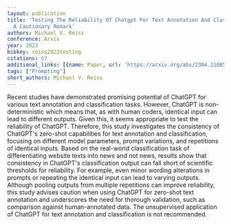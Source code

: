 ```yaml
---
layout: publication
title: 'Testing The Reliability Of Chatgpt For Text Annotation And Classification:
  A Cautionary Remark'
authors: Michael V. Reiss
conference: Arxiv
year: 2023
bibkey: reiss2023testing
citations: 67
additional_links: [{name: Paper, url: 'https://arxiv.org/abs/2304.11085'}]
tags: ["Prompting"]
short_authors: Michael V. Reiss
---
```

Recent studies have demonstrated promising potential of ChatGPT for various
text annotation and classification tasks. However, ChatGPT is non-deterministic
which means that, as with human coders, identical input can lead to different
outputs. Given this, it seems appropriate to test the reliability of ChatGPT.
Therefore, this study investigates the consistency of ChatGPT's zero-shot
capabilities for text annotation and classification, focusing on different
model parameters, prompt variations, and repetitions of identical inputs. Based
on the real-world classification task of differentiating website texts into
news and not news, results show that consistency in ChatGPT's classification
output can fall short of scientific thresholds for reliability. For example,
even minor wording alterations in prompts or repeating the identical input can
lead to varying outputs. Although pooling outputs from multiple repetitions can
improve reliability, this study advises caution when using ChatGPT for
zero-shot text annotation and underscores the need for thorough validation,
such as comparison against human-annotated data. The unsupervised application
of ChatGPT for text annotation and classification is not recommended.